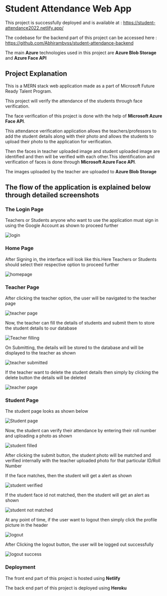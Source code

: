 # Student Attendance Web App

This project is successfully deployed and is available at : https://student-attendance2022.netlify.app/

The codebase for the backend part of this project can be accessed here : https://github.com/Abhirambvss/student-attendance-backend

The main **Azure** technologies used in this project are **Azure Blob Storage** and **Azure Face API**

## Project Explanation

This is a MERN stack web application made as a part of Microsoft Future Ready Talent Program.

This project will verify the attendance of the students through face verification.

The face verification of this project is done with the help of **Microsoft Azure Face API**.

This attendance verification application allows the teachers/professors to add the student details along with their photo and allows the students to upload their photo to the application for verification.

Then the faces in teacher uploaded image and student uploaded image are identified and then will be verified with each other.This identification and verification of faces is done through **Microsoft Azure Face API**.

The images uploaded by the teacher are uploaded to **Azure Blob Storage**

## The flow of the application is explained below through detailed screenshots 

### The Login Page

Teachers or Students anyone who want to use the application must sign in using the Google Account as shown to proceed further

![login](https://user-images.githubusercontent.com/67111658/164230897-2f9c4cb4-b338-4481-b54c-61ebbb5d9f14.PNG)

### Home Page

After Signing in, the interface will look like this.Here Teachers or Students should select their respective option to proceed further

![homepage](https://user-images.githubusercontent.com/67111658/164232187-109d61f6-1dd3-498c-8931-4ab09cb37a2a.PNG)

### Teacher Page

After clicking the teacher option, the user will be navigated to the teacher page

![teacher page](https://user-images.githubusercontent.com/67111658/164233598-d67b9459-c42a-4ba5-a70d-7b42dde070a9.PNG)

Now, the teacher can fill the details of students and submit them to store the student details to our database

![Teacher filling](https://user-images.githubusercontent.com/67111658/164234010-0afbb633-5828-4a88-9717-3956d571d8dc.PNG)

On Submitting, the details will be stored to the database and will be displayed to the teacher as shown

![teacher submitted](https://user-images.githubusercontent.com/67111658/164234316-9c191633-b75c-4f98-b8b0-fc57b9f5e936.PNG)

If the teacher want to delete the student details then simply by clicking the delete button the details will be deleted

![teacher page](https://user-images.githubusercontent.com/67111658/164233598-d67b9459-c42a-4ba5-a70d-7b42dde070a9.PNG)

### Student Page

The student page looks as shown below

![Student page](https://user-images.githubusercontent.com/67111658/164235008-71c00060-29b4-4c71-8479-eca85681a4aa.PNG)

Now, the student can verify their attendance by entering their roll number and uploading a photo as shown

![student filled](https://user-images.githubusercontent.com/67111658/164236285-bbdf2997-c493-4d71-85ab-2b6ec25ad0b9.PNG)

After clicking the submit button, the student photo will be matched and verified internally with the teacher uploaded photo for that particular ID/Roll Number

If the face matches, then the student will get a alert as shown 

![student verified](https://user-images.githubusercontent.com/67111658/164236988-27052646-e1a6-4e23-858d-ed19773b7427.PNG)

If the student face id not matched, then the student will get an alert as shown

![student not matched](https://user-images.githubusercontent.com/67111658/164237305-421b2e8f-c481-427f-b503-117f053a1327.PNG)

At any point of time, if the user want to logout then simply click the profile picture in the header

![logout](https://user-images.githubusercontent.com/67111658/164232531-77a3a979-505b-4ac8-b195-c2df35eb7f91.PNG)

After Clicking the logout button, the user will be logged out successfully

![logout success](https://user-images.githubusercontent.com/67111658/164232721-cef8641b-2345-4376-8f06-21273822efdd.PNG)

### Deployment

The front end part of this project is hosted using **Netlify**

The back end part of this project is deployed using **Heroku**
